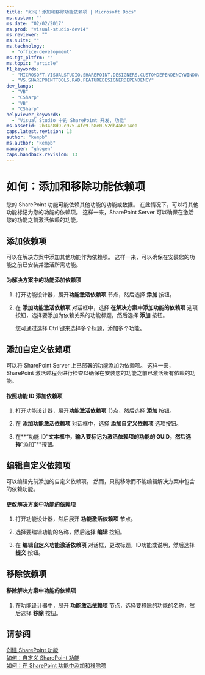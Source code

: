 ```yaml
---
title: "如何：添加和移除功能依赖项 | Microsoft Docs"
ms.custom: ""
ms.date: "02/02/2017"
ms.prod: "visual-studio-dev14"
ms.reviewer: ""
ms.suite: ""
ms.technology: 
  - "office-development"
ms.tgt_pltfrm: ""
ms.topic: "article"
f1_keywords: 
  - "MICROSOFT.VISUALSTUDIO.SHAREPOINT.DESIGNERS.CUSTOMDEPENDENCYWINDOW"
  - "VS.SHAREPOINTTOOLS.RAD.FEATUREDESIGNERDEPENDENCY"
dev_langs: 
  - "VB"
  - "CSharp"
  - "VB"
  - "CSharp"
helpviewer_keywords: 
  - "Visual Studio 中的 SharePoint 开发, 功能"
ms.assetid: 2b34c8d9-c975-4fe9-b8e0-52db4a6014ea
caps.latest.revision: 13
author: "kempb"
ms.author: "kempb"
manager: "ghogen"
caps.handback.revision: 13
---
```

# 如何：添加和移除功能依赖项
  您的 SharePoint 功能可能依赖其他功能的功能或数据。  在此情况下，可以将其他功能标记为您的功能的依赖项。  这样一来，SharePoint Server 可以确保在激活您的功能之前激活依赖的功能。  
  
## 添加依赖项  
 可以在解决方案中添加其他功能作为依赖项。  这样一来，可以确保在安装您的功能之前已安装并激活所需功能。  
  
#### 为解决方案中的功能添加依赖项  
  
1.  打开功能设计器，展开**功能激活依赖项** 节点，然后选择 **添加** 按钮。  
  
2.  在 **添加功能激活依赖项** 对话框中，选择 **在解决方案中添加功能的依赖项** 选项按钮，选择要添加为依赖关系的功能标题，然后选择 **添加** 按钮。  
  
     您可通过选择 Ctrl 键来选择多个标题，添加多个功能。  
  
## 添加自定义依赖项  
 可以将 SharePoint Server 上已部署的功能添加为依赖项。  这样一来，SharePoint 激活过程会进行检查以确保在安装您的功能之前已激活所有依赖的功能。  
  
#### 按照功能 ID 添加依赖项  
  
1.  打开功能设计器，展开**功能激活依赖项** 节点，然后选择 **添加** 按钮。  
  
2.  在 **添加功能激活依赖项** 对话框中，选择 **添加自定义依赖项** 选项按钮。  
  
3.  在**“功能 ID”**文本框中，输入要标记为激活依赖项的功能的 GUID，然后选择**“添加”**按钮。  
  
## 编辑自定义依赖项  
 可以编辑先前添加的自定义依赖项。  然而，只能移除而不能编辑解决方案中包含的依赖功能。  
  
#### 更改解决方案中功能的依赖项  
  
1.  打开功能设计器，然后展开 **功能激活依赖项** 节点。  
  
2.  选择要编辑功能的名称，然后选择 **编辑** 按钮。  
  
3.  在 **编辑自定义功能激活依赖项** 对话框，更改标题，ID功能或说明，然后选择 **提交** 按钮。  
  
## 移除依赖项  
  
#### 移除解决方案中功能的依赖项  
  
1.  在功能设计器中，展开 **功能激活依赖项** 节点，选择要移除的功能的名称，然后选择 **移除** 按钮。  
  
## 请参阅  
 [创建 SharePoint 功能](../sharepoint/creating-sharepoint-features.md)   
 [如何：自定义 SharePoint 功能](../sharepoint/how-to-customize-a-sharepoint-feature.md)   
 [如何：在 SharePoint 功能中添加和移除项](../sharepoint/how-to-add-and-remove-items-to-sharepoint-features.md)  
  
  